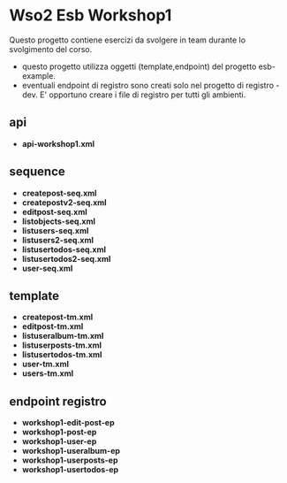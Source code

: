 # Wso2 Esb Workshop1

Questo progetto contiene esercizi da svolgere in team durante lo svolgimento del corso.

- questo progetto utilizza oggetti (template,endpoint) del progetto esb-example.
- eventuali endpoint di registro sono creati solo nel progetto di registro -dev.
E' opportuno creare i file di registro per tutti gli ambienti.

## api
- **api-workshop1.xml** 


## sequence
- **createpost-seq.xml** 
- **createpostv2-seq.xml** 
- **editpost-seq.xml** 
- **listobjects-seq.xml** 
- **listusers-seq.xml** 
- **listusers2-seq.xml** 
- **listusertodos-seq.xml** 
- **listusertodos2-seq.xml** 
- **user-seq.xml** 

## template
- **createpost-tm.xml** 
- **editpost-tm.xml** 
- **listuseralbum-tm.xml** 
- **listuserposts-tm.xml** 
- **listusertodos-tm.xml** 
- **user-tm.xml** 
- **users-tm.xml** 

## endpoint registro
- **workshop1-edit-post-ep** 
- **workshop1-post-ep** 
- **workshop1-user-ep** 
- **workshop1-useralbum-ep** 
- **workshop1-userposts-ep** 
- **workshop1-usertodos-ep** 

